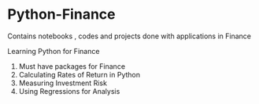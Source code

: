 # Python-Finance
Contains notebooks , codes and projects done with applications in Finance

Learning Python for Finance

1. Must have packages for Finance
2. Calculating Rates of Return in Python
3. Measuring Investment Risk 
4. Using Regressions for Analysis
     


